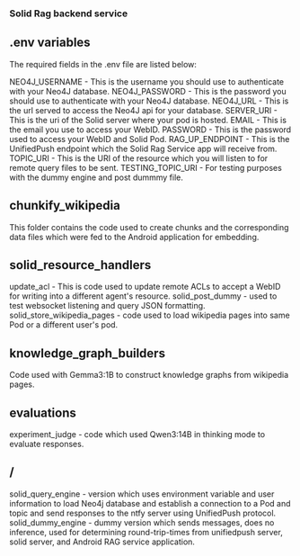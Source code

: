 ### Solid Rag backend service ###


## .env variables ##
The required fields in the .env file are listed below:

NEO4J_USERNAME - This is the username you should use to authenticate with your Neo4J database.
NEO4J_PASSWORD - This is the password you should use to authenticate with your Neo4J database.
NEO4J_URL - This is the url served to access the Neo4J api for your database.
SERVER_URI - This is the uri of the Solid server where your pod is hosted.
EMAIL - This is the email you use to access your WebID.
PASSWORD - This is the password used to access your WebID and Solid Pod.
RAG_UP_ENDPOINT - This is the UnifiedPush endpoint which the Solid Rag Service app will receive from.
TOPIC_URI - This is the URI of the resource which you will listen to for remote query files to be sent.
TESTING_TOPIC_URI - For testing purposes with the dummy engine and post dummmy file.

## chunkify_wikipedia ##
This folder contains the code used to create chunks and the corresponding data files which were fed
to the Android application for embedding.

## solid_resource_handlers ##
update_acl - This is code used to update remote ACLs to accept a WebID for writing into a different agent's resource.
solid_post_dummy - used to test websocket listening and query JSON formatting.
solid_store_wikipedia_pages - code used to load wikipedia pages into same Pod or a different user's pod.

## knowledge_graph_builders ##
Code used with Gemma3:1B to construct knowledge graphs from wikipedia pages.

## evaluations ##
experiment_judge - code which used Qwen3:14B in thinking mode to evaluate responses.

## / ##
solid_query_engine - version which uses environment variable and user information to load Neo4j database and establish a connection to a Pod and topic and send responses to the ntfy server using UnifiedPush protocol.
solid_dummy_engine - dummy version which sends messages, does no inference, used for determining round-trip-times from unifiedpush server, solid server, and Android RAG service application.
